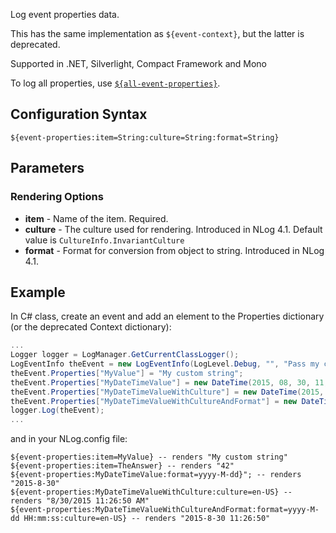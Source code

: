 Log event properties data. 

This has the same implementation as `${event-context}`, but the latter is deprecated. 

Supported in .NET, Silverlight, Compact Framework and Mono

To log all properties, use [`${all-event-properties}`](All-Event-Properties-Layout-Renderer).

## Configuration Syntax
```
${event-properties:item=String:culture=String:format=String}
```

## Parameters
### Rendering Options
* **item** - Name of the item. Required.
* **culture** - The culture used for rendering. Introduced in NLog 4.1. Default value is `CultureInfo.InvariantCulture`
* **format** - Format for conversion from object to string. Introduced in NLog 4.1. 


## Example
In C# class, create an event and add an element to the Properties dictionary (or the deprecated Context dictionary):
```csharp
...
Logger logger = LogManager.GetCurrentClassLogger();
LogEventInfo theEvent = new LogEventInfo(LogLevel.Debug, "", "Pass my custom value");
theEvent.Properties["MyValue"] = "My custom string";
theEvent.Properties["MyDateTimeValue"] = new DateTime(2015, 08, 30, 11, 26, 50);
theEvent.Properties["MyDateTimeValueWithCulture"] = new DateTime(2015, 08, 30, 11, 26, 50);
theEvent.Properties["MyDateTimeValueWithCultureAndFormat"] = new DateTime(2015, 08, 30, 11, 26, 50);
logger.Log(theEvent);
...
```

and in your NLog.config file:

```
${event-properties:item=MyValue} -- renders "My custom string"
${event-properties:item=TheAnswer} -- renders "42"
${event-properties:MyDateTimeValue:format=yyyy-M-dd}"; -- renders "2015-8-30"
${event-properties:MyDateTimeValueWithCulture:culture=en-US} -- renders "8/30/2015 11:26:50 AM"
${event-properties:MyDateTimeValueWithCultureAndFormat:format=yyyy-M-dd HH:mm:ss:culture=en-US} -- renders "2015-8-30 11:26:50"
```